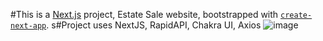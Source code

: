 #This is a [Next.js](https://nextjs.org/) project, Estate Sale website, bootstrapped with [`create-next-app`](https://github.com/vercel/next.js/tree/canary/packages/create-next-app).
s#Project uses NextJS, RapidAPI, Chakra UI, Axios
![image](https://user-images.githubusercontent.com/74825928/212901459-f37cd43d-b89a-44a0-b4d0-eb98a80f3043.png)

